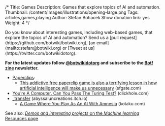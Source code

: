 /*
Title: Games
Description: Games that explore topics of AI and automation.
Thumbnail: /content/images/illustrations/opening-large.png
Tags: articles,games,playing
Author: Stefan Bohacek
Show donation link: yes
Weight: 4
*/

<div class="note" markdown=1>
Do you know about interesting games, including web-based games, that explore the topics of AI and automation? Send us a [pull request](https://github.com/botwiki/botwiki.org), [an email](mailto:stefan@botwiki.org) or [Tweet at us](https://twitter.com/botwikidotorg).
</div>

**For the latest updates follow [@botwikidotorg](https://twitter.com/botwikidotorg) and subscribe to the [Bot! zine](http://botzine.org/) newsletter.**

- [Paperclips](http://www.decisionproblem.com/paperclips/): 
  - [This addictive free paperclip game is also a terrifying lesson in how artificial intelligence will make us unnecessary](http://www.sfgate.com/technology/businessinsider/article/This-addictive-free-paperclip-game-is-also-a-12268176.php) (sfgate.com)
- [You’re A Computer. Can You Pass The Turing Test?](http://www.clickhole.com/clickventure/youre-computer-can-you-pass-turing-test-4009#32,) (clickhole.com)
- [\_transfer](https://abyssaluncreations.itch.io/-transfer) (abyssaluncreations.itch.io)
  - [A Game Where You Play As An AI With Amnesia](https://kotaku.com/a-game-where-you-play-as-an-ai-with-amnesia-1819650850) (kotaku.com)

See also: [*Demos and interesting projects* on the *Machine learning* Resources page](/resources/machine-learning-nlp-ai/#demos-projects)

